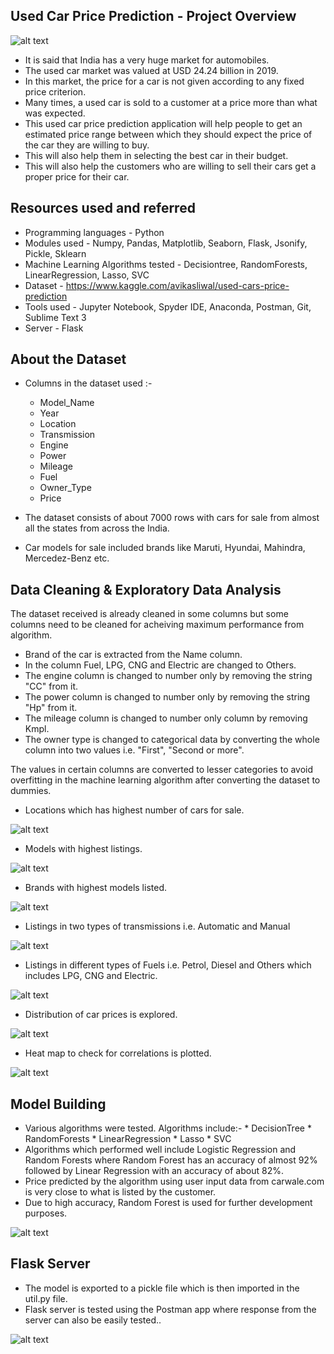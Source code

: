 ## Used Car Price Prediction - Project Overview

![alt text](https://github.com/Rahul-Khairnar/Used-Car-Price-Predictor/blob/master/Photos/used_car2.jpg "Localities Explore")

* It is said that India has a very huge market for automobiles. 
* The used car market was valued at USD 24.24 billion in 2019.
* In this market, the price for a car is not given according to any fixed price criterion. 
* Many times, a used car is sold to a customer at a price more than what was expected.
* This used car price prediction application will help people to get an estimated price range between which they should expect the price of the car they are willing to buy.
* This will also help them in selecting the best car in their budget.
* This will also help the customers who are willing to sell their cars get a proper price for their car.

## Resources used and referred

* Programming languages - Python
* Modules used - Numpy, Pandas, Matplotlib, Seaborn, Flask, Jsonify, Pickle, Sklearn
* Machine Learning Algorithms tested - Decisiontree, RandomForests, LinearRegression, Lasso, SVC
* Dataset - https://www.kaggle.com/avikasliwal/used-cars-price-prediction
* Tools used - Jupyter Notebook, Spyder IDE, Anaconda, Postman, Git, Sublime Text 3
* Server - Flask

## About the Dataset

* Columns in the dataset used :-
    * Model_Name
    * Year
    * Location
    * Transmission
    * Engine
    * Power
    * Mileage
    * Fuel
    * Owner_Type
    * Price

* The dataset consists of about 7000 rows with cars for sale from almost all the states from across the India.
* Car models for sale included brands like Maruti, Hyundai, Mahindra, Mercedez-Benz etc.

## Data Cleaning & Exploratory Data Analysis

The dataset received is already cleaned in some columns but some columns need to be cleaned for acheiving maximum performance from algorithm.
* Brand of the car is extracted from the Name column.
* In the column Fuel, LPG, CNG and Electric are changed to Others.
* The engine column is changed to number only by removing the string "CC" from it.
* The power column is changed to number only by removing the string "Hp" from it.
* The mileage column is changed to number only column by removing Kmpl.
* The owner type is changed to categorical data by converting the whole column into two values i.e. "First", "Second or more".

The values in certain columns are converted to lesser categories to avoid overfitting in the machine learning algorithm after converting the dataset to dummies.

* Locations which has highest number of cars for sale.

![alt text](https://github.com/Rahul-Khairnar/Used-Car-Price-Predictor/blob/master/Photos/top_loc.PNG "Localities Explore")


* Models with highest listings.

![alt text](https://github.com/Rahul-Khairnar/Used-Car-Price-Predictor/blob/master/Photos/top_models.PNG "Localities Explore")



* Brands with highest models listed.

![alt text](https://github.com/Rahul-Khairnar/Used-Car-Price-Predictor/blob/master/Photos/top_brands.PNG "Localities Explore")



* Listings in two types of transmissions i.e. Automatic and Manual

![alt text](https://github.com/Rahul-Khairnar/Used-Car-Price-Predictor/blob/master/Photos/transmissions.PNG "Localities Explore")


* Listings in different types of Fuels i.e. Petrol, Diesel and Others which includes LPG, CNG and Electric.

![alt text](https://github.com/Rahul-Khairnar/Used-Car-Price-Predictor/blob/master/Photos/Fuel.PNG "Localities Explore")


* Distribution of car prices is explored.

![alt text](https://github.com/Rahul-Khairnar/Used-Car-Price-Predictor/blob/master/Photos/prices.PNG "Localities Explore")


* Heat map to check for correlations is plotted.

![alt text](https://github.com/Rahul-Khairnar/Used-Car-Price-Predictor/blob/master/Photos/heat_map.PNG "Localities Explore")


## Model Building

* Various algorithms were tested. Algorithms include:-
      * DecisionTree
      * RandomForests
      * LinearRegression
      * Lasso
      * SVC
* Algorithms which performed well include Logistic Regression and Random Forests where Random Forest has an accuracy of almost 92% followed by Linear Regression with an accuracy of about 82%.
* Price predicted by the algorithm using user input data from carwale.com is very close to what is listed by the customer.
* Due to high accuracy, Random Forest is used for further development purposes.

![alt text](https://github.com/Rahul-Khairnar/Used-Car-Price-Predictor/blob/master/Photos/model_performance.PNG "Localities Explore")


## Flask Server

* The model is exported to a pickle file which is then imported in the util.py file.
* Flask server is tested using the Postman app where response from the server can also be easily tested..

![alt text](https://github.com/Rahul-Khairnar/Used-Car-Price-Predictor/blob/master/Photos/postman.PNG "Localities Explore")
